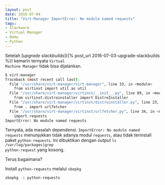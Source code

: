```yaml
---
layout: post
date: 2016-07-04
title: "Virt-Manager ImportError: No module named requests"
tags:
- Slackware
- Virtual Manager
- Qemu
- Python
---
```

Setelah [_upgrade slackbuilds_]({% post_url 2016-07-03-upgrade-slackbuilds %}) kemarin ternyata <code>Virtual Machine Manager</code> tidak bisa dijalankan.

```bash
$ virt-manager
Traceback (most recent call last):
  File "/usr/share/virt-manager/virt-manager", line 33, in <module>
    from virtinst import util as util
  File "/usr/share/virt-manager/virtinst/__init__.py", line 89, in <module>
    from virtinst.distroinstaller import DistroInstaller
  File "/usr/share/virt-manager/virtinst/distroinstaller.py", line 23, in <module>
    from . import urlfetcher
  File "/usr/share/virt-manager/virtinst/urlfetcher.py", line 34, in <module>
    import requests
ImportError: No module named requests
```
Ternyata, ada masalah dependensi. <code>ImportError: No module named requests</code> menunjukkan tidak adanya modul <code>requests</code>, atau tidak terinstall paket <code>python-requests</code>. Ini dibuktikan dengan _output_ <code>ls /var/log/packages|grep python-request</code> yang kosong.

Terus bagaimana?

Install <code>python-requests</code> melalui <code>sbopkg</code>

```bash
sbopkg -i python-requests
```
